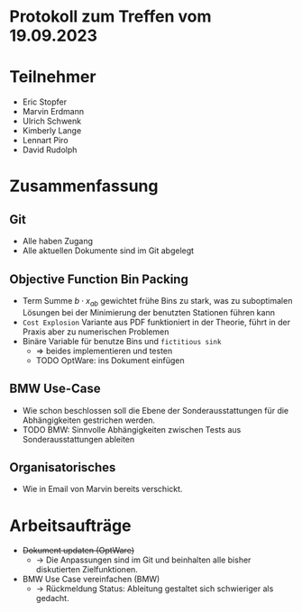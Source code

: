 # Protokoll zum Treffen vom 19.09.2023

# Teilnehmer
- Eric Stopfer
- Marvin Erdmann
- Ulrich Schwenk
- Kimberly Lange
- Lennart Piro
- David Rudolph


# Zusammenfassung

## Git
- Alle haben Zugang
- Alle aktuellen Dokumente sind im Git abgelegt
	
## Objective Function Bin Packing
- Term Summe $`b\cdot x_{ab}`$  gewichtet frühe Bins zu stark, was zu suboptimalen Lösungen bei der Minimierung der benutzten Stationen führen kann
- `Cost Explosion` Variante aus PDF funktioniert in der Theorie, führt in der Praxis aber zu numerischen Problemen
- Binäre Variable für benutze Bins und `fictitious sink`
	- => beides implementieren und testen
	- TODO OptWare: ins Dokument einfügen
	 
	
## BMW Use-Case
- Wie schon beschlossen soll die Ebene der Sonderausstattungen für die Abhängigkeiten gestrichen werden.
- TODO BMW: Sinnvolle Abhängigkeiten zwischen Tests aus Sonderausstattungen ableiten

## Organisatorisches
- Wie in Email von Marvin bereits verschickt.


# Arbeitsaufträge
- ~~Dokument updaten (OptWare)~~ 
	- -> Die Anpassungen sind im Git und beinhalten alle bisher diskutierten Zielfunktionen. 
- BMW Use Case vereinfachen (BMW)
	- -> Rückmeldung Status: Ableitung gestaltet sich schwieriger als gedacht.

